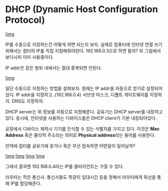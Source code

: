 # DHCP (Dynamic Host Configuration Protocol)

[!img](/img/nat.png)

IP를 수동으로 지정하는건 어떻게 하면 되는지 보자. 실제로 컴퓨터에 인터넷 연결 쓰기 위해서는 컴터의 IP를 직접 지정해줘야한다. 192.168.0.3으로 하면 될까? 위 그림에서 보다시피 이미 사용중이다.

IP addr은 같은 범위 내에서는 절대 중복되면 안된다.

[!img](/img/수동지정.png)

일단 수동으로 지정하는 방법을 살펴보자. 원래는 IP addr을 자동으로 얻기로 설정되어있다. IP addr을 지정하고..(192.168.0.4) 서브넷 마스크, 디폴트 게이트웨이를 지정하자. DNS도 지정하자.

DHCP server는 위 정보를 자동으로 지정해준다. 공유기는 DHCP server를 내장하고 있다. 동시에, 인터넷을 사용하는 디바이스들은 DHCP client가 기본 내장되어있다. 

공장에서 디바이스 제작시 기기를 인식할 수 있는 식별자를 가지고 있다. 이것은 **Mac Address** 혹은 물리적 주소라는 의미로 **Physical address**라는 용어를 사용한다. 

만약에 컴터를 공유기에 꽂거나 혹은 무선 접속하면 어떤일이 일어날까?

[!img](/img/dhcp-client.png)
[!img](/img/dhcp-server.png)
[!img](/img/dhcp-client2.png)
[!img](/img/dhcp-server2.png)

그래서 결국엔 192.168.0.4라는 IP를 클라이언트는 가질 수 있다. 

라우터는 작은 통신사. 통신사들도 똑같이 임대시간 등을 정해서 라우터에게 회선을 통해 IP를 할당해준다.
